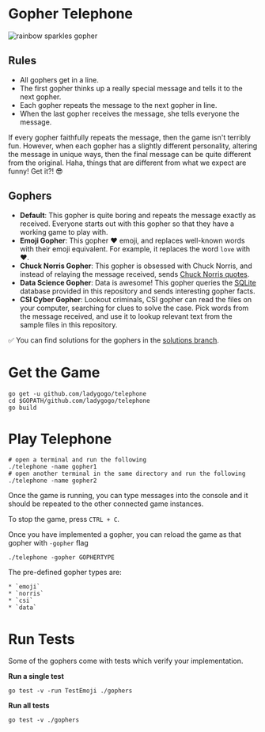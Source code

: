 # Gopher Telephone

![rainbow sparkles gopher]({{site.baseurl}}/images/rainbow-sparkles-gopher.png)

## Rules
* All gophers get in a line.
* The first gopher thinks up a really special message and tells it to the next gopher.
* Each gopher repeats the message to the next gopher in line.
* When the last gopher receives the message, she tells everyone the message.

If every gopher faithfully repeats the message, then the game isn't terribly fun. However, when each gopher has a slightly different personality, altering the message in unique ways, then the final message can be quite different from the original. Haha, things that are different from what we expect are funny! Get it?! 😎

## Gophers

* **Default**: This gopher is quite boring and repeats the message exactly as received. Everyone starts out with this gopher so that they have a working game to play with.
* **Emoji Gopher**: This gopher ❤️ emoji, and replaces well-known words with their emoji equivalent. For example, it replaces the word `love` with ❤️.
* **Chuck Norris Gopher**: This gopher is obsessed with Chuck Norris, and instead of relaying the message received, sends [Chuck Norris quotes](norris).
* **Data Science Gopher**: Data is awesome! This gopher queries the [SQLite](sqlite) database provided in this repository and sends interesting gopher facts.
* **CSI Cyber Gopher**: Lookout criminals, CSI gopher can read the files on your computer, searching for clues to solve the case. Pick words from the message received, and use it to lookup relevant text from the sample files in this repository.

[norris]: http://api.icndb.com/jokes/random
[sqlite]: https://github.com/mattn/go-sqlite3
[aciitext]: http://artii.herokuapp.com/make?text=gophers

✅ You can find solutions for the gophers in the [solutions branch](https://github.com/ladygogo/telephone/tree/solutions/gophers).

# Get the Game

```
go get -u github.com/ladygogo/telephone
cd $GOPATH/github.com/ladygogo/telephone
go build
```

# Play Telephone
```
# open a terminal and run the following
./telephone -name gopher1
# open another terminal in the same directory and run the following
./telephone -name gopher2
```

Once the game is running, you can type messages into the console and it should be repeated to the other connected game instances.

To stop the game, press `CTRL + C`.

Once you have implemented a gopher, you can reload the game as that gopher with `-gopher` flag

```
./telephone -gopher GOPHERTYPE
```

The pre-defined gopher types are:

    * `emoji`
    * `norris`
    * `csi`
    * `data`

# Run Tests

Some of the gophers come with tests which verify your implementation.

**Run a single test**
```
go test -v -run TestEmoji ./gophers
```

**Run all tests**
```
go test -v ./gophers
```
